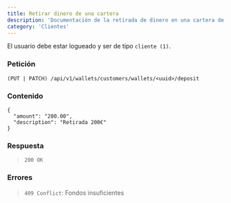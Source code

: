 ```yaml
---
title: Retirar dinero de una cartera
description: 'Documentación de la retirada de dinero en una cartera de un cliente. '
category: 'Clientes'
---
```

<alert type="warning">

El usuario debe estar logueado y ser de tipo `cliente (1)`.

</alert>


### Petición

<code-block label="Bash" active>

```
(PUT | PATCH) /api/v1/wallets/customers/wallets/<uuid>/deposit
```

</code-block>

### Contenido

<code-block label="Bash" active>

```
{
  "amount": "200.00",
  "description": "Retirada 200€"
}
```
</code-block>

### Respuesta

> `200 OK`

### Errores

> `409 Conflict`: Fondos insuficientes
